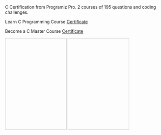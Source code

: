 C Certification from Programiz Pro. 2 courses of 195 questions and coding challenges.



Learn C Programming Course [Certificate](https://programiz.pro/certificates/08daf0a7-52e7-465b-8796-1a8e111aaebb)

Become a C Master Course [Certificate](https://programiz.pro/certificates/08daf0a7-5301-411a-8d17-06dcfbae6ca0)

<img href="https://github.com/CodingCossack/C/files/10466023/Become.a.C.Master.pdf" width="200px" height="300px">
<img href="https://github.com/CodingCossack/C/files/10466024/Learn.C.Programming.pdf" width="200px" height="300px">
